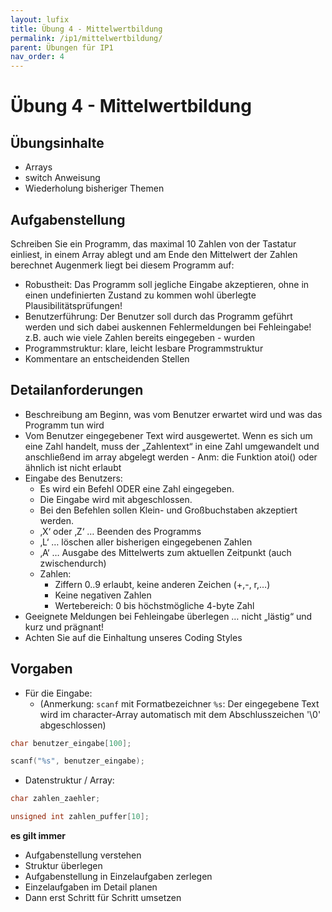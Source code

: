 ```yaml
---
layout: lufix
title: Übung 4 - Mittelwertbildung
permalink: /ip1/mittelwertbildung/
parent: Übungen für IP1
nav_order: 4
---
```


# Übung 4 - Mittelwertbildung

## Übungsinhalte

- Arrays
- switch Anweisung
- Wiederholung bisheriger Themen

## Aufgabenstellung

Schreiben Sie ein Programm, das maximal 10 Zahlen von der Tastatur einliest, in einem Array ablegt und am Ende den Mittelwert der Zahlen berechnet Augenmerk liegt bei diesem Programm auf:

- Robustheit: Das Programm soll jegliche Eingabe akzeptieren, ohne in einen undefinierten Zustand zu kommen wohl überlegte Plausibilitätsprüfungen!
- Benutzerführung: Der Benutzer soll durch das Programm geführt werden und sich dabei auskennen Fehlermeldungen bei Fehleingabe! z.B. auch wie viele Zahlen bereits eingegeben - wurden
- Programmstruktur: klare, leicht lesbare Programmstruktur
- Kommentare an entscheidenden Stellen

## Detailanforderungen

- Beschreibung am Beginn, was vom Benutzer erwartet wird und was das Programm tun wird
- Vom Benutzer eingegebener Text wird ausgewertet. Wenn es sich um eine Zahl handelt, muss der „Zahlentext“ in eine Zahl umgewandelt und anschließend im array abgelegt werden - Anm: die Funktion atoi() oder ähnlich ist nicht erlaubt
- Eingabe des Benutzers:
  - Es wird ein Befehl ODER eine Zahl eingegeben.
  - Die Eingabe wird mit <Enter> abgeschlossen.
  - Bei den Befehlen sollen Klein- und Großbuchstaben akzeptiert werden.
  - ‚X‘ oder ‚Z‘ … Beenden des Programms
  - ‚L‘ … löschen aller bisherigen eingegebenen Zahlen
  - ‚A‘ … Ausgabe des Mittelwerts zum aktuellen Zeitpunkt (auch zwischendurch)
  - Zahlen:
    - Ziffern 0..9 erlaubt, keine anderen Zeichen (+,-, r,…)
    - Keine negativen Zahlen
    - Wertebereich: 0 bis höchstmögliche 4-byte Zahl
- Geeignete Meldungen bei Fehleingabe überlegen … nicht „lästig“ und kurz und prägnant!
- Achten Sie auf die Einhaltung unseres Coding Styles

## Vorgaben

- Für die Eingabe:
  - (Anmerkung: `scanf` mit Formatbezeichner `%s`: Der eingegebene Text wird im character-Array automatisch mit dem Abschlusszeichen '\0' abgeschlossen)

```c
char benutzer_eingabe[100];

scanf("%s", benutzer_eingabe);
```

- Datenstruktur / Array:

```c
char zahlen_zaehler;

unsigned int zahlen_puffer[10];
```

**es gilt immer**

- Aufgabenstellung verstehen
- Struktur überlegen
- Aufgabenstellung in Einzelaufgaben zerlegen
- Einzelaufgaben im Detail planen
- Dann erst Schritt für Schritt umsetzen
